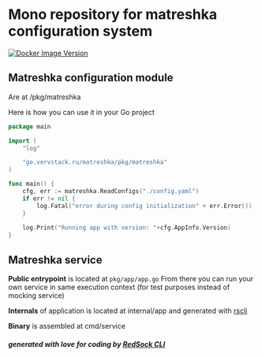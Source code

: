 # Mono repository for matreshka configuration system

[![Docker Image Version](https://img.shields.io/docker/v/godverv/velez?style=for-the-badge&logo=docker&label=Matreshka%20image&labelColor=white&color=blue)](https://hub.docker.com/r/vervstack/matreshka/tags)

## Matreshka configuration module
Are at /pkg/matreshka

Here is how you can use it in your Go project

```go
package main

import (
	"log"

	"go.vervstack.ru/matreshka/pkg/matreshka"
)

func main() {
	cfg, err := matreshka.ReadConfigs("./config.yaml")
	if err != nil {
		log.Fatal("error during config initialization" + err.Error())
	}
	
	log.Print("Running app with version: "+cfg.AppInfo.Version)
}
```


## Matreshka service 
**Public entrypoint** is located at `pkg/app/app.go`
From there you can run your own service in same execution context (for test purposes instead of mocking service)

**Internals** of application is located at internal/app and generated with [rscli](https://github.com/Red-Sock/rscli)

**Binary** is assembled at cmd/service

##### generated with love for coding by [RedSock CLI](https://github.com/Red-Sock/rscli)

